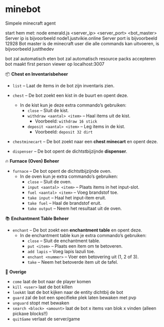 # minebot
Simpele minecraft agent 

start hem met:
node emerald.js <server_ip> <server_port> <bot_master>
Server ip is bijvoorbeeld node1.justvikie.online
Server port is bijvoorbeeld 12928
Bot master is de minecraft user die alle commands kan uitvoeren, is bijvoorbeeld justthedev

bot zal automatisch eten
bot zal automatisch resource packs accepteren
bot maakt first person viewer op localhost:3007

📦 **Chest en Inventarisbeheer**
- `list` – Laat de items in de bot zijn inventaris zien.  
- `chest` – De bot zoekt een kist in de buurt en opent deze.  
   - In de kist kun je deze extra commando’s gebruiken:
     - `close` – Sluit de kist.  
     - `withdraw <aantal> <item>` – Haal items uit de kist.  
       - Voorbeeld: `withdraw 16 stick`  
     - `deposit <aantal> <item>` – Leg items in de kist.  
       - Voorbeeld: `deposit 32 dirt`  

- `chestminecart` – De bot zoekt naar een **chest minecart** en opent deze.  
- `dispenser` – De bot opent de dichtstbijzijnde **dispenser**.  

 🔥 **Furnace (Oven) Beheer**
- `furnace` – De bot opent de dichtstbijzijnde oven.  
   - In de oven kun je extra commando’s gebruiken:
     - `close` – Sluit de oven.  
     - `input <aantal> <item>` – Plaats items in het input-slot.  
     - `fuel <aantal> <item>` – Voeg brandstof toe.  
     - `take input` – Haal het input-item eruit.  
     - `take fuel` – Haal de brandstof eruit.  
     - `take output` – Neem het resultaat uit de oven.  

📚 **Enchantment Table Beheer**
- `enchant` – De bot zoekt een **enchantment table** en opent deze.  
   - In de enchantment table kun je extra commando’s gebruiken:
     - `close` – Sluit de enchantment table.  
     - `put <item>` – Plaats een item om te betoveren.  
     - `add lapis` – Voeg lapis lazuli toe.  
     - `enchant <nummer>` – Voer een betovering uit (1, 2 of 3).  
     - `take` – Neem het betoverde item uit de tafel.

🤔 **Overige**
 - `come` laat de bot naar de player komen
 - `kill <user>` laat de bot <user> killen
 - `lookAt` laat de bot kijken naar de entity dichtbij de bot
 - `guard` zal de bot een specifieke plek laten bewaken met pvp
 - `unguard` stopt met bewaken
 - `search <block> <amount>` laat de bot x items van blok x vinden (alleen pickaxe blocks!!)
 - `quitGame` verlaat de server/game
